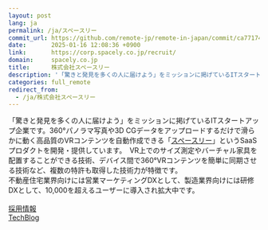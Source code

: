 ```yaml
---
layout: post
lang: ja
permalink: /ja/スペースリー
commit_url: https://github.com/remote-jp/remote-in-japan/commit/ca771745e089ae0938863b64c5210b2e39bb39c9
date:       2025-01-16 12:08:36 +0900
link:       https://corp.spacely.co.jp/recruit/
domain:     spacely.co.jp
title:      株式会社スペースリー
description: '「驚きと発見を多くの人に届けよう」をミッションに掲げているITスタートアップ企業です。360°パノラマ写真や3D CGデータをアップロードするだけで滑らかに動く高品質のVRコンテンツを自動作成できる「スペースリー」というSaaSプロダクトを開発・提供しています。　VR上でのサイズ測定やバーチャル家具を配置することができる技術、デバイス間で360°VRコンテンツを簡単に同期させる技術など、複数の特許も取得した技術力が特徴です。 不動産住宅業界向けには営業マーケティングDXとして、製造業界向けには研修DXとして、10,000を超えるユーザーに導入され拡大中です。  採用情報 TechBlog'
categories: full_remote
redirect_from:
  - /ja/株式会社スペースリー
---
```


<p>「驚きと発見を多くの人に届けよう」をミッションに掲げているITスタートアップ企業です。360°パノラマ写真や3D CGデータをアップロードするだけで滑らかに動く高品質のVRコンテンツを自動作成できる「<a href="https://info.spacely.co.jp/">スペースリー</a>」というSaaSプロダクトを開発・提供しています。　VR上でのサイズ測定やバーチャル家具を配置することができる技術、デバイス間で360°VRコンテンツを簡単に同期させる技術など、複数の特許も取得した技術力が特徴です。<br />不動産住宅業界向けには営業マーケティングDXとして、製造業界向けには研修DXとして、10,000を超えるユーザーに導入され拡大中です。<br /><br /><a href="https://corp.spacely.co.jp/recruit/">採用情報</a><br /><a href="https://tech.spacely.co.jp/">TechBlog</a></p>
